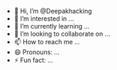 - 👋 Hi, I’m @Deepakhacking
- 👀 I’m interested in ...
- 🌱 I’m currently learning ...
- 💞️ I’m looking to collaborate on ...
- 📫 How to reach me ...
- 😄 Pronouns: ...
- ⚡ Fun fact: ...

<!---
Deepakhacking/Deepakhacking is a ✨ special ✨ repository because its `README.md` (this file) appears on your GitHub profile.
You can click the Preview link to take a look at your changes.
--->
